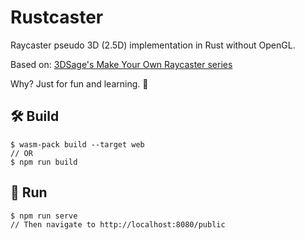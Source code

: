 # Rustcaster

Raycaster pseudo 3D (2.5D) implementation in Rust without OpenGL.

Based on: [3DSage's Make Your Own Raycaster series](https://www.youtube.com/watch?v=gYRrGTC7GtA)

Why? Just for fun and learning. 🙂

## 🛠️ Build

```shell
$ wasm-pack build --target web
// OR
$ npm run build
```

## 🚀 Run

```shell
$ npm run serve
// Then navigate to http://localhost:8080/public
```
